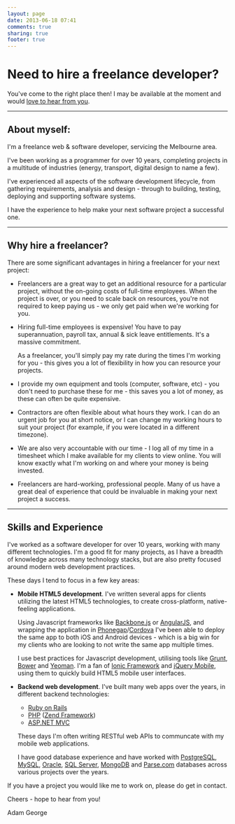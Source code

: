 ```yaml
---
layout: page
date: 2013-06-18 07:41
comments: true
sharing: true
footer: true
---
```


# Need to hire a freelance developer?

You've come to the right place then! I may be available at the moment and would
<a href="mailto:{{site.email}}?subject=hello">love to hear from you</a>.

--------------------------------------------------------------------------------
## About myself:

I'm a freelance web &amp; software developer, servicing the Melbourne area.

I've been working as a programmer for over 10 years, completing projects in a
multitude of industries (energy, transport, digital design to name a few).

I've experienced all aspects of the software development lifecycle, from
gathering requirements, analysis and design - through to building, testing,
deploying and supporting software systems.

I have the experience to help make your next software project a successful one.


--------------------------------------------------------------------------------
## Why hire a freelancer?

There are some significant advantages in hiring a freelancer for your next
project:

 * Freelancers are a great way to get an additional resource for a particular
   project, without the on-going costs of full-time employees. When the project
   is over, or you need to scale back on resources, you're not required to keep
   paying us - we only get paid when we're working for you.

 * Hiring full-time employees is expensive! You have to pay superannuation,
   payroll tax, annual & sick leave entitlements. It's a massive commitment.

   As a freelancer, you'll simply pay my rate during the times I'm working
   for you - this gives you a lot of flexibility in how you can resource your
   projects.

 * I provide my own equipment and tools (computer, software, etc) - you don't
   need to purchase these for me - this saves you a lot of money, as these can
   often be quite expensive.

 * Contractors are often flexible about what hours they work. I can do an
   urgent job for you at short notice, or I can change my working hours to suit
   your project (for example, if you were located in a different timezone).

 * We are also very accountable with our time - I log all of my time in a
   timesheet which I make available for my clients to view online. You will
   know exactly what I'm working on and where your money is being invested.

 * Freelancers are hard-working, professional people. Many of us have a great
   deal of experience that could be invaluable in making your next project a
   success.


--------------------------------------------------------------------------------
## Skills and Experience

I've worked as a software developer for over 10 years, working with many
different technologies. I'm a good fit for many projects, as I have a breadth
of knowledge across many technology stacks, but are also pretty focused around
modern web development practices.

These days I tend to focus in a few key areas:

 *  **Mobile HTML5 development**. I've written several apps for
    clients utilizing the latest HTML5 technologies, to create cross-platform,
    native-feeling applications.

    Using Javascript frameworks like [Backbone.js][1] or [AngularJS][2], and
    wrapping the application in [Phonegap][3]/[Cordova][4] I've been able to
    deploy the same app to both iOS and Android devices - which is a big win
    for my clients who are looking to not write the same app multiple times.

    I use best practices for Javascript development, utilising tools like
    [Grunt][5], [Bower][6] and [Yeoman][7]. I'm a fan of [Ionic Framework][19]
    and [jQuery Mobile][8], using them to quickly build HTML5 mobile user
    interfaces.

 *  **Backend web development**. I've built many web apps over the years,
    in different backend technologies:

    * [Ruby on Rails][9]
    * [PHP][10] ([Zend Framework][18])
    * [ASP.NET MVC][11]

    These days I'm often writing RESTful web APIs to communcate with my mobile
    web applications.

    I have good database experience and have worked with [PostgreSQL][12],
    [MySQL][13], [Oracle][14], [SQL Server][15], [MongoDB][16] and
    [Parse.com][17] databases across various projects over the years.

If you have a project you would like me to work on, please do get in contact.

Cheers - hope to hear from you!

Adam George

[1]: http://backbonejs.org
[2]: http://angularjs.org
[3]: http://phonegap.com
[4]: http://cordova.apache.org
[5]: http://gruntjs.com
[6]: http://bower.io
[7]: http://yeoman.io
[8]: http://jquerymobile.com

[9]: http://rubyonrails.org
[10]: http://php.net
[11]: http://www.asp.net/mvc
[12]: http://www.postgresql.org
[13]: http://www.mysql.com
[14]: http://www.oracle.com/au/products/database/overview/index.html 
[15]: http://www.microsoft.com/en-us/sqlserver/default.aspx
[16]: http://www.mongodb.org
[17]: http://www.parse.com
[18]: http://framework.zend.com
[19]: http://ionicframework.com
